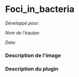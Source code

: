 # Foci_in_bacteria

*Développé pour:*

*Nom de l'équipe:*

*Date:*


### Description de l'image

### Description du plugin

